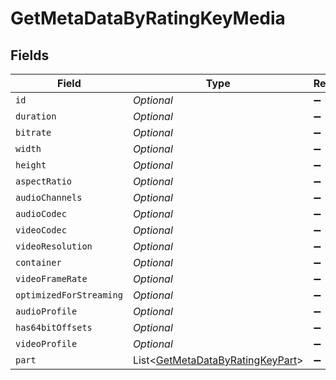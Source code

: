 # GetMetaDataByRatingKeyMedia


## Fields

| Field                                                                                     | Type                                                                                      | Required                                                                                  | Description                                                                               | Example                                                                                   |
| ----------------------------------------------------------------------------------------- | ----------------------------------------------------------------------------------------- | ----------------------------------------------------------------------------------------- | ----------------------------------------------------------------------------------------- | ----------------------------------------------------------------------------------------- |
| `id`                                                                                      | *Optional<Integer>*                                                                       | :heavy_minus_sign:                                                                        | N/A                                                                                       | 15                                                                                        |
| `duration`                                                                                | *Optional<Integer>*                                                                       | :heavy_minus_sign:                                                                        | N/A                                                                                       | 141417                                                                                    |
| `bitrate`                                                                                 | *Optional<Integer>*                                                                       | :heavy_minus_sign:                                                                        | N/A                                                                                       | 2278                                                                                      |
| `width`                                                                                   | *Optional<Integer>*                                                                       | :heavy_minus_sign:                                                                        | N/A                                                                                       | 1920                                                                                      |
| `height`                                                                                  | *Optional<Integer>*                                                                       | :heavy_minus_sign:                                                                        | N/A                                                                                       | 814                                                                                       |
| `aspectRatio`                                                                             | *Optional<Double>*                                                                        | :heavy_minus_sign:                                                                        | N/A                                                                                       | 2.35                                                                                      |
| `audioChannels`                                                                           | *Optional<Integer>*                                                                       | :heavy_minus_sign:                                                                        | N/A                                                                                       | 2                                                                                         |
| `audioCodec`                                                                              | *Optional<String>*                                                                        | :heavy_minus_sign:                                                                        | N/A                                                                                       | aac                                                                                       |
| `videoCodec`                                                                              | *Optional<String>*                                                                        | :heavy_minus_sign:                                                                        | N/A                                                                                       | h264                                                                                      |
| `videoResolution`                                                                         | *Optional<String>*                                                                        | :heavy_minus_sign:                                                                        | N/A                                                                                       | 1080                                                                                      |
| `container`                                                                               | *Optional<String>*                                                                        | :heavy_minus_sign:                                                                        | N/A                                                                                       | mp4                                                                                       |
| `videoFrameRate`                                                                          | *Optional<String>*                                                                        | :heavy_minus_sign:                                                                        | N/A                                                                                       | 24p                                                                                       |
| `optimizedForStreaming`                                                                   | *Optional<Integer>*                                                                       | :heavy_minus_sign:                                                                        | N/A                                                                                       | 0                                                                                         |
| `audioProfile`                                                                            | *Optional<String>*                                                                        | :heavy_minus_sign:                                                                        | N/A                                                                                       | lc                                                                                        |
| `has64bitOffsets`                                                                         | *Optional<Boolean>*                                                                       | :heavy_minus_sign:                                                                        | N/A                                                                                       | false                                                                                     |
| `videoProfile`                                                                            | *Optional<String>*                                                                        | :heavy_minus_sign:                                                                        | N/A                                                                                       | high                                                                                      |
| `part`                                                                                    | List<[GetMetaDataByRatingKeyPart](../../models/operations/GetMetaDataByRatingKeyPart.md)> | :heavy_minus_sign:                                                                        | N/A                                                                                       |                                                                                           |